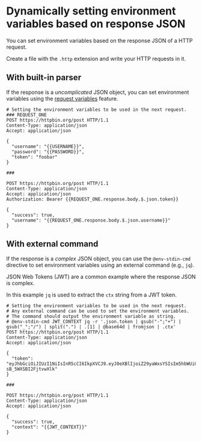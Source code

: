 # Dynamically setting environment variables based on response JSON

You can set environment variables based on the response JSON of a HTTP request.

Create a file with the `.http` extension and write your HTTP requests in it.

## With built-in parser

If the response is a *uncomplicated* JSON object,
you can set environment variables using
the [request variables](request-variables) feature.

```http title="with-builtin-parser.http"
# Setting the environment variables to be used in the next request.
### REQUEST_ONE
POST https://httpbin.org/post HTTP/1.1
Content-Type: application/json
Accept: application/json

{
  "username": "{{USERNAME}}",
  "password": "{{PASSWORD}}",
  "token": "foobar"
}

###

POST https://httpbin.org/post HTTP/1.1
Content-Type: application/json
Accept: application/json
Authorization: Bearer {{REQUEST_ONE.response.body.$.json.token}}

{
  "success": true,
  "username": "{{REQUEST_ONE.response.body.$.json.username}}"
}
```

## With external command

If the response is a *complex* JSON object,
you can use the `@env-stdin-cmd` directive to
set environment variables using an external command (e.g., `jq`).

JSON Web Tokens (JWT) are a common example where the response JSON is complex.

In this example `jq` is used to extract the `ctx` string from a JWT token.

```http title="with-external-jq.http"
# Setting the environment variables to be used in the next request.
# Any external command can be used to set the environment variables.
# The command should output the environment variable as string.
# @env-stdin-cmd JWT_CONTEXT jq -r '.json.token | gsub("-";"+") | gsub("_";"/") | split(".") | .[1] | @base64d | fromjson | .ctx'
POST https://httpbin.org/post HTTP/1.1
Content-Type: application/json
Accept: application/json

{
  "token": "eyJhbGciOiJIUzI1NiIsInR5cCI6IkpXVCJ9.eyJ0eXBlIjoiZ29yaWxsYSIsIm5hbWUiOiJHb3JpbGxhIE1vZSIsImN0eCI6IlNvbWUgY29udGV4dCIsIndlYnNpdGUiOiJodHRwczovL2dvcmlsbGEubW9lIn0.YmEG9bOo1o9opeWnCsfW621A-sB_5WXSBI2FjtvwXlk"
}

###

POST https://httpbin.org/post HTTP/1.1
Content-Type: application/json
Accept: application/json

{
  "success": true,
  "context": "{{JWT_CONTEXT}}"
}
```

